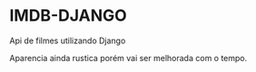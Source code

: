 # IMDB-DJANGO
Api de filmes utilizando Django

Aparencia ainda rustica porém vai ser melhorada com o tempo.
